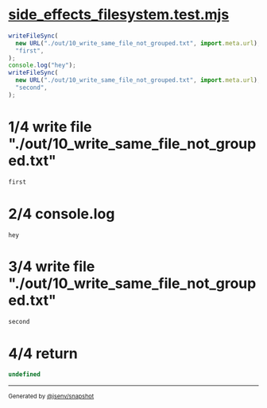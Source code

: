 # [side_effects_filesystem.test.mjs](../../side_effects_filesystem.test.mjs)

```js
writeFileSync(
  new URL("./out/10_write_same_file_not_grouped.txt", import.meta.url),
  "first",
);
console.log("hey");
writeFileSync(
  new URL("./out/10_write_same_file_not_grouped.txt", import.meta.url),
  "second",
);
```

# 1/4 write file "./out/10_write_same_file_not_grouped.txt"

```txt
first
```

# 2/4 console.log

```console
hey
```

# 3/4 write file "./out/10_write_same_file_not_grouped.txt"

```txt
second
```

# 4/4 return

```js
undefined
```

---

<sub>
  Generated by <a href="https://github.com/jsenv/core/tree/main/packages/independent/snapshot">@jsenv/snapshot</a>
</sub>
